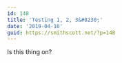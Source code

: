 ```yaml
---
id: 148
title: 'Testing 1, 2, 3&#8230;'
date: '2019-04-10'
guid: https://smithscott.net/?p=148
---
```

<p>Is this thing on?</p>

